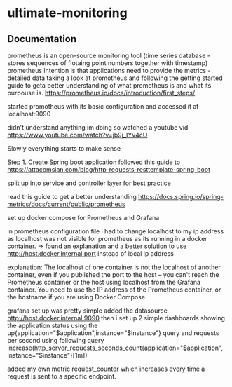 # ultimate-monitoring

## Documentation

prometheus is an open-source monitoring tool (time series database - stores sequences of flotaing point numbers together with timestamp)
prometheus intention is that applications need to provide the metrics - detailed data
taking a look at promotheus and following the getting started guide to geta better understanding of what promotheus is and
what its purpouse is.
https://prometheus.io/docs/introduction/first_steps/

started promotheus with its basic configuration and accessed it at localhost:9090

didn't understand anything im doing so watched a youtube vid https://www.youtube.com/watch?v=jb9j_IYv4cU

Slowly everything starts to make sense

Step 1. Create Spring boot application
followed this guide to 
https://attacomsian.com/blog/http-requests-resttemplate-spring-boot

split up into service and controller layer for best practice

read this guide to get a better understanding
https://docs.spring.io/spring-metrics/docs/current/public/prometheus

set up docker compose for Prometheus and Grafana

in prometheus configuration file i had to change localhost to my ip address as localhost was not visible for prometheus as
its running in a docker container. => found an explanation and a better solution to use http://host.docker.internal:port instead of local ip address

explanation: 
The localhost of one container is not the localhost of another container, even if you published the port to the host – you can't reach the Prometheus container or the host using localhost from the Grafana container.
You need to use the IP address of the Prometheus container, or the hostname if you are using Docker Compose.


grafana set up was pretty simple
added the datasource http://host.docker.internal:9090
then i set up 2 simple dashboards showing the application status using the up{application="$application",instance="$instance"} query
and requests per second using following query increase(http_server_requests_seconds_count{application="$application", instance="$instance"}[1m]) 

added my own metric request_counter which increases every time a request is sent to a specific endpoint.





